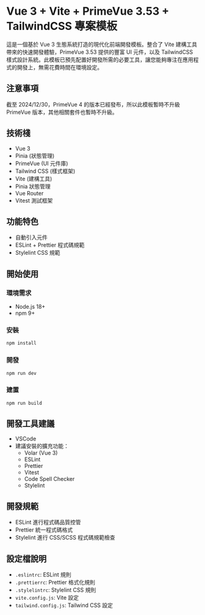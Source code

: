 # Vue 3 + Vite + PrimeVue 3.53 + TailwindCSS 專案模板

這是一個基於 Vue 3 生態系統打造的現代化前端開發模板。整合了 Vite 建構工具帶來的快速開發體驗，PrimeVue 3.53 提供的豐富 UI 元件，以及 TailwindCSS 樣式設計系統。此模板已預先配置好開發所需的必要工具，讓您能夠專注在應用程式的開發上，無需花費時間在環境設定。

## 注意事項

截至 2024/12/30，PrimeVue 4 的版本已經發布，所以此模板暫時不升級 PrimeVue 版本，其他相關套件也暫時不升級。

## 技術棧

- Vue 3
- Pinia (狀態管理)
- PrimeVue (UI 元件庫)
- Tailwind CSS (樣式框架)
- Vite (建構工具)
- Pinia 狀態管理
- Vue Router
- Vitest 測試框架


## 功能特色

- 自動引入元件
- ESLint + Prettier 程式碼規範
- Stylelint CSS 規範

## 開始使用

### 環境需求

- Node.js 18+ 
- npm 9+

### 安裝

```sh
npm install
```

### 開發

```sh
npm run dev
```

### 建置

```sh
npm run build
```

## 開發工具建議

- VSCode
- 建議安裝的擴充功能：
  - Volar (Vue 3)
  - ESLint
  - Prettier
  - Vitest
  - Code Spell Checker
  - Stylelint

## 開發規範

- ESLint 進行程式碼品質控管
- Prettier 統一程式碼格式
- Stylelint 進行 CSS/SCSS 程式碼規範檢查


## 設定檔說明

- `.eslintrc`: ESLint 規則
- `.prettierrc`: Prettier 格式化規則  
- `.stylelintrc`: Stylelint CSS 規則
- `vite.config.js`: Vite 設定
- `tailwind.config.js`: Tailwind CSS 設定
